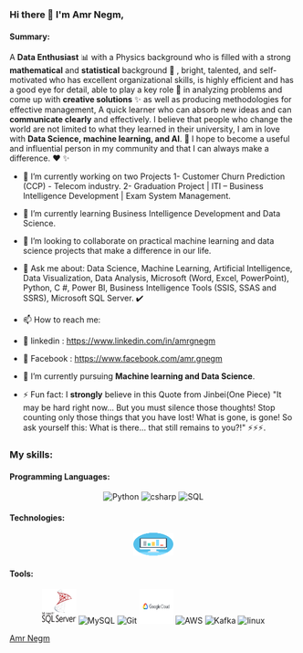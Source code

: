 ### Hi there 👋 I'm Amr Negm,


#### Summary:

A **Data Enthusiast** :bar_chart: with a Physics background who is filled with a strong **mathematical** and **statistical** background 📜 , bright, talented, and self-motivated who has excellent organizational skills, is highly efficient and has a good eye for detail, able to play a key role 🚀  in analyzing problems and come up with **creative solutions** ✨ as well as producing methodologies for effective management, A quick learner who can absorb new ideas and can **communicate clearly** and effectively.
I believe that people who change the world are not limited to what they learned in their university, I am in love with **Data Science, machine learning, and AI**. :robot: 
I hope to become a useful and influential person in my community and that I can always make a difference. ♥ ✨ 

- 🔭 I’m currently working on two Projects
1- Customer Churn Prediction (CCP) - Telecom industry.
2- Graduation Project | ITI – Business Intelligence Development | Exam System Management.

- 🌱 I’m currently learning Business Intelligence Development and Data Science.

- 👯 I’m looking to collaborate on practical machine learning and data science projects that make a difference in our life.

- 💬 Ask me about:
	Data Science, Machine Learning, Artificial Intelligence, Data Visualization, Data Analysis, Microsoft (Word, Excel, PowerPoint), Python, C #, Power BI, Business Intelligence Tools (SSIS, SSAS and SSRS), Microsoft SQL Server. :heavy_check_mark:

- 📫 How to reach me:
- :link: linkedin : https://www.linkedin.com/in/amrgnegm
- :link: Facebook : https://www.facebook.com/amr.gnegm

- 🌱 I’m currently pursuing **Machine learning and Data Science**.
- ⚡ Fun fact: I **strongly** believe in this Quote from Jinbei(One Piece) "It may be hard right now... But you must silence those thoughts! Stop counting only those things that you have lost! What is gone, is gone! So ask yourself this: What is there... that still remains to you?!" ⚡⚡⚡.







### My skills:

#### Programming Languages:
<p align="center">
	<img title="Python" alt="Python" src="https://raw.githubusercontent.com/Thomas-George-T/Thomas-George-T/master/assets/python.svg" width="60" height="60" />
	<img title="csharp" alt="csharp" src="https://pluralsight.imgix.net/paths/path-icons/csharp-e7b8fcd4ce.png" width="60" height="60" />
	<img title="SQL" alt="SQL" src="https://w7.pngwing.com/pngs/28/601/png-transparent-sql-logo-illustration-microsoft-azure-sql-database-microsoft-sql-server-database-blue-text-logo-thumbnail.png" width="60" height="60" />
</p>

#### Technologies:

<p align="center">
	<img title="Data Science" alt="Data Science" src="https://raw.githubusercontent.com/AmrGNegm/AmrGNegm/a147830b79d64a4b847f305428a0c486e923f8f7/master/assets/analytics-data-analytics-svgrepo-com.svg" width="70" height="40" />
	
	
</p>	


#### Tools:
<p align="center">
	<img title="Microsoft SQL Server" alt="Microsoft SQL Server" src="https://raw.githubusercontent.com/AmrGNegm/AmrGNegm/d4c3fece446f551cffa078c32bd5ce613258597e/master/assets/microsoft-sql-server-seeklogo.com.svg" width="60" height="60" />
	<img title="MySQL" alt="MySQL" src="https://raw.githubusercontent.com/Thomas-George-T/Thomas-George-T/master/assets/mysql.svg" width="60" height="60" />
	<img title="Git" alt="Git" src="https://raw.githubusercontent.com/Thomas-George-T/Thomas-George-T/master/assets/git.svg" width="60" height="60" />
	<img title="GCP" alt="GCP" src="https://raw.githubusercontent.com/AmrGNegm/AmrGNegm/ac8771b495fa908c392bad68e526acab3b34cf6b/master/assets/Google_Cloud_Platform-Logo.wine.svg" width="60" height="60" />
	<img title="AWS" alt="AWS" src="https://raw.githubusercontent.com/Thomas-George-T/Thomas-George-T/master/assets/aws.svg" width="60" height="60" />
	<img title="Kafka" alt="Kafka" src="https://raw.githubusercontent.com/Thomas-George-T/Thomas-George-T/master/assets/kafka.svg" width="60" height="60" />
	<img title="linux" alt="linux" src="https://raw.githubusercontent.com/Thomas-George-T/Thomas-George-T/master/assets/linux-tux.svg" width="60" height="60" />
</p>


<div class="badge-base LI-profile-badge" data-locale="ar_AE" data-size="medium" data-theme="light" data-type="VERTICAL" data-vanity="amrgnegm" data-version="v1"><a class="badge-base__link LI-simple-link" href="https://eg.linkedin.com/in/amrgnegm?trk=profile-badge">Amr Negm</a></div>
              
